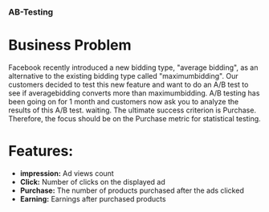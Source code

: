 ### AB-Testing

# **Business Problem**
Facebook recently introduced a new bidding type, "average bidding", as an alternative to the existing bidding type called "maximumbidding".
Our customers decided to test this new feature and want to do an A/B test to see if averagebidding converts more than maximumbidding.
A/B testing has been going on for 1 month and customers now ask you to analyze the results of this A/B test. waiting. The ultimate success criterion is Purchase.
Therefore, the focus should be on the Purchase metric for statistical testing.

# **Features:**
* **impression:** Ad views count
* **Click:** Number of clicks on the displayed ad
* **Purchase:** The number of products purchased after the ads clicked
* **Earning:** Earnings after purchased products


